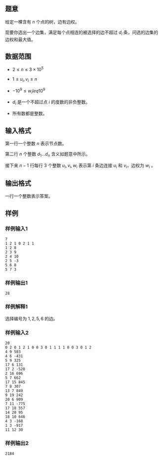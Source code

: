 ## 题意

给定一棵含有 $n$ 个点的树，边有边权。  

现要你选出一个边集，满足每个点相连的被选择的边不超过 $d_i$ 条，问选的边集的边权和最大值。

## 数据范围

- $2 \leq n \leq 3 \times 10^5$

- $1 \leq u_i,v_i \leq n$

- $-10^9 \leq w_i leq 10^9$

- $d_i$ 是一个不超过点 $i$ 的度数的非负整数。

- 所有数都是整数。

## 输入格式

第一行一个整数 $n$ 表示节点数。

第二行 $n$ 个整数 $d_1 \dots d_n$ 含义如题意中所示。

接下来 $n-1$ 行每行 $3$ 个整数 $u_i,v_i,w_i$ 表示第 $i$ 条边连接 $u_i$ 和 $v_i$，边权为 $w_i$ 。 

## 输出格式

一行一个整数表示答案。

## 样例

### 样例输入1

```
7
1 2 1 0 2 1 1
1 2 8
2 3 9
2 4 10
2 5 -3
5 6 8
5 7 3
```

### 样例输出1

```
28
```

### 样例解释1

选择编号为 $1,2,5,6$ 的边。

### 样例输入2

```
20
0 2 0 1 2 1 0 0 3 0 1 1 1 1 0 0 3 0 1 2
4 9 583
4 6 -431
5 9 325
17 6 131
17 2 -520
2 16 696
5 7 662
17 15 845
7 8 307
13 7 849
9 19 242
20 6 909
7 11 -775
17 18 557
14 20 95
18 10 646
4 3 -168
1 3 -917
11 12 30

```

### 样例输出2

```
2184
```
